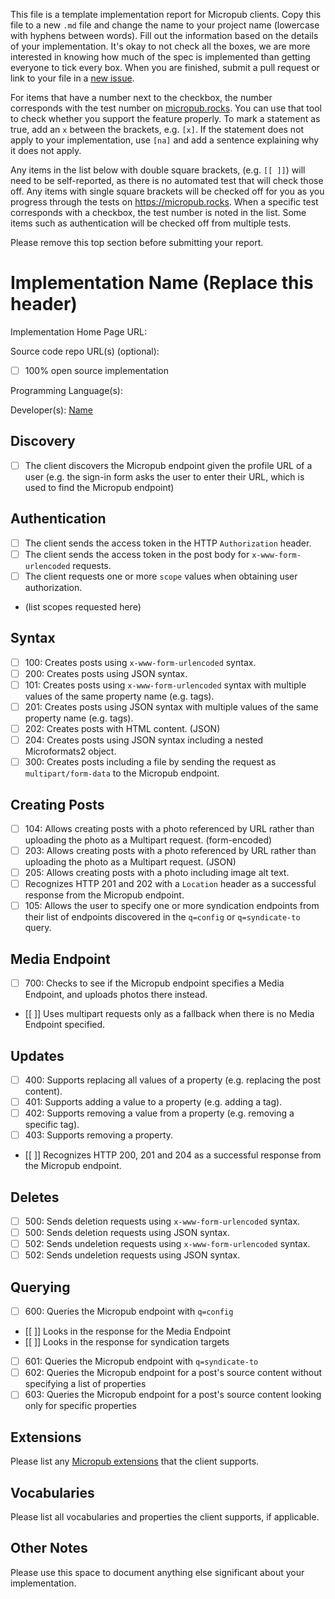 This file is a template implementation report for Micropub clients. Copy this file to a new `.md` file and change the name to your project name (lowercase with hyphens between words). Fill out the information based on the details of your implementation. It's okay to not check all the boxes, we are more interested in knowing how much of the spec is implemented than getting everyone to tick every box. When you are finished, submit a pull request or link to your file in a [new issue](https://github.com/w3c/micropub/issues).

For items that have a number next to the checkbox, the number corresponds with the test number on [micropub.rocks](https://micropub.rocks/). You can use that tool to check whether you support the feature properly. To mark a statement as true, add an `x` between the brackets, e.g. `[x]`. If the statement does not apply to your implementation, use `[na]` and add a sentence explaining why it does not apply.

Any items in the list below with double square brackets, (e.g. `[[ ]]`) will need to be self-reported, as there is no automated test that will check those off. Any items with single square brackets will be checked off for you as you progress through the tests on https://micropub.rocks. When a specific test corresponds with a checkbox, the test number is noted in the list. Some items such as authentication will be checked off from multiple tests.

Please remove this top section before submitting your report.

# Implementation Name (Replace this header)

Implementation Home Page URL: 

Source code repo URL(s) (optional):
* [ ] 100% open source implementation

Programming Language(s): 

Developer(s): [Name](https://you.example.com)

## Discovery
* [ ] The client discovers the Micropub endpoint given the profile URL of a user (e.g. the sign-in form asks the user to enter their URL, which is used to find the Micropub endpoint)

## Authentication
* [ ] The client sends the access token in the HTTP `Authorization` header.
* [ ] The client sends the access token in the post body for `x-www-form-urlencoded` requests.
* [ ] The client requests one or more `scope` values when obtaining user authorization.
 * (list scopes requested here)

## Syntax
* [ ] 100: Creates posts using `x-www-form-urlencoded` syntax.
* [ ] 200: Creates posts using JSON syntax.
* [ ] 101: Creates posts using `x-www-form-urlencoded` syntax with multiple values of the same property name (e.g. tags).
* [ ] 201: Creates posts using JSON syntax with multiple values of the same property name (e.g. tags).
* [ ] 202: Creates posts with HTML content. (JSON)
* [ ] 204: Creates posts using JSON syntax including a nested Microformats2 object.
* [ ] 300: Creates posts including a file by sending the request as `multipart/form-data` to the Micropub endpoint.

## Creating Posts
* [ ] 104: Allows creating posts with a photo referenced by URL rather than uploading the photo as a Multipart request. (form-encoded)
* [ ] 203: Allows creating posts with a photo referenced by URL rather than uploading the photo as a Multipart request. (JSON)
* [ ] 205: Allows creating posts with a photo including image alt text.
* [ ] Recognizes HTTP 201 and 202 with a `Location` header as a successful response from the Micropub endpoint.
* [ ] 105: Allows the user to specify one or more syndication endpoints from their list of endpoints discovered in the `q=config` or `q=syndicate-to` query.

## Media Endpoint
* [ ] 700: Checks to see if the Micropub endpoint specifies a Media Endpoint, and uploads photos there instead.
* [[ ]] Uses multipart requests only as a fallback when there is no Media Endpoint specified.

## Updates
* [ ] 400: Supports replacing all values of a property (e.g. replacing the post content).
* [ ] 401: Supports adding a value to a property (e.g. adding a tag).
* [ ] 402: Supports removing a value from a property (e.g. removing a specific tag).
* [ ] 403: Supports removing a property.
* [[ ]] Recognizes HTTP 200, 201 and 204 as a successful response from the Micropub endpoint.

## Deletes
* [ ] 500: Sends deletion requests using `x-www-form-urlencoded` syntax.
* [ ] 500: Sends deletion requests using JSON syntax.
* [ ] 502: Sends undeletion requests using `x-www-form-urlencoded` syntax.
* [ ] 502: Sends undeletion requests using JSON syntax.

## Querying
* [ ] 600: Queries the Micropub endpoint with `q=config`
 * [[ ]] Looks in the response for the Media Endpoint
 * [[ ]] Looks in the response for syndication targets
* [ ] 601: Queries the Micropub endpoint with `q=syndicate-to`
* [ ] 602: Queries the Micropub endpoint for a post's source content without specifying a list of properties
* [ ] 603: Queries the Micropub endpoint for a post's source content looking only for specific properties

## Extensions

Please list any [Micropub extensions](https://indieweb.org/Micropub-extensions) that the client supports.

## Vocabularies

Please list all vocabularies and properties the client supports, if applicable.

## Other Notes

Please use this space to document anything else significant about your implementation.

